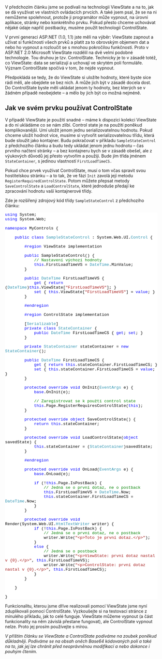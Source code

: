 <!-- dcterms:identifier = aspnetcz#236 -->
<!-- dcterms:title = ViewState: Jak používat ControlState -->
<!-- dcterms:abstract = V předchozím článku jsme se podívali na technologii ViewState a na to, jak se dá využívat ve vlastních ovládacích prvcích. A také jsem psal, že se na ni nemůžeme spolehnout, protože ji programátor může vypnout, na úrovni aplikace, stránky nebo konkrétního prvku. Pokud přesto chceme uchovávat nějaké údaje napříč postbacky, musíme použít technologii ControlState. -->
<!-- np9:categoryId = 1 -->
<!-- x4w:category = Programování -->
<!-- np9:authorId = 1 -->
<!-- np9:authorEmail = michal.valasek@altairis.cz -->
<!-- dcterms:creator = Michal Altair Valášek -->
<!-- np9:serialId = 5 -->
<!-- x4w:serial = ViewState -->
<!-- dcterms:created = 2009-06-29T09:00:00+02:00 -->
<!-- dcterms:dateAccepted = 2009-06-29T09:00:00+02:00 -->

<p>V předchozím článku jsme se podívali na technologii ViewState a na to, jak se dá využívat ve vlastních ovládacích prvcích. A také jsem psal, že se na ni nemůžeme spolehnout, protože ji programátor může vypnout, na úrovni aplikace, stránky nebo konkrétního prvku. Pokud přesto chceme uchovávat nějaké údaje napříč postbacky, musíme použít technologii ControlState.</p>
<p>V první generaci ASP.NET (1.0, 1.1) jste měli na výběr: ViewState zapnout a užívat si funkčnosti všech prvků a platit za to obrovským objemem dat a nebo ho vypnout a rozloučit se s mnohou pokročilou funkčností. Proto v ASP.NET 2.0 Microsoft ViewState rozdělil na dvě velmi podobné technologie. Tou druhou je tzv. ControlState. Technicky je to v zásadě totéž, co ViewState: data se serializují a uchovají ve skrytém poli formuláře. Význam ControlState spočívá v tom, že nejde vypnout.</p>
<p>Předpokládá se tedy, že do ViewState si uložíte hodnoty, které byste sice rádi měli, ale obejdete se bez nich. A může jich být v zásadě docela dost. Do ControlState byste měli ukládat jenom ty hodnoty, bez kterých se v žádném případě neobejdete – a mělo by jich být co možná nejméně.</p>
<h2>Jak ve svém prvku používat ControlState</h2>
<p>V případě ViewState je použití snadné – máme k dispozici kolekci ViewState a do ní ukládáme co se nám zlíbí. Control state je na použití poněkud komplikovanější. Umí uložit jenom jednu serializovatelnou hodnotu. Pokud chceme uložit hodnot více, musíme si vytvořit serializovatelnou třídu, která bude sloužit jako kontajner. Budu pokračovat v příkladu <code>SampleStateControl</code> z předchozího článku a budu tedy ukládat jenom jednu hodnotu – čas prvního načtení stránky – a bez kontajneru bych se v zásadě obešel, ale z výukových důvodů jej přesto vytvořím a použiji. Bude jím třída jménem <code>StateContainer</code>, s jedinou vlastností <code>FirstLoadTimeCS.</code></p>
<p>Pokud chce prvek využívat ControlState, musí o tom včas spravit svou hostitelskou stránku – a to tak, že ve fázi <code>Init</code> zavolá její metodu <code>RegisterRequiredControlState</code>. Potom můžete přepsat metody <code>SaveControlState</code> a <code>LoadControlState</code>, které jednoduše předají ke zpracování hodnotu vaší kontajnerové třídy.</p>
<p>Zde je rozšířený zdrojový kód třídy <code>SampleStateControl</code> z předchozího článku:</p>
<div style="font-family: consolas, 'courier new', monospace; background: white; color: black; font-size: 10pt;">
<p style="margin: 0px;"><span style="color: #0000ff;">using</span> System;</p>
<p style="margin: 0px;"><span style="color: #0000ff;">using</span> System.Web;</p>
<p style="margin: 0px;"> </p>
<p style="margin: 0px;"><span style="color: #0000ff;">namespace</span> MyControls {</p>
<p style="margin: 0px;"> </p>
<p style="margin: 0px;">    <span style="color: #0000ff;">public</span> <span style="color: #0000ff;">class</span> <span style="color: #2b91af;">SampleStateControl</span> : System.Web.UI.<span style="color: #2b91af;">Control</span> {</p>
<p style="margin: 0px;"> </p>
<p style="margin: 0px;"><span style="color: #0000ff;">        #region</span> ViewState implementation</p>
<p style="margin: 0px;"> </p>
<p style="margin: 0px;">        <span style="color: #0000ff;">public</span> SampleStateControl() {</p>
<p style="margin: 0px;">            <span style="color: #008000;">// Nastavení výchozí hodnoty</span></p>
<p style="margin: 0px;">            <span style="color: #0000ff;">this</span>.FirstLoadTimeVS = <span style="color: #2b91af;">DateTime</span>.MinValue;</p>
<p style="margin: 0px;">        }</p>
<p style="margin: 0px;"> </p>
<p style="margin: 0px;">        <span style="color: #0000ff;">public</span> <span style="color: #2b91af;">DateTime</span> FirstLoadTimeVS {</p>
<p style="margin: 0px;">            <span style="color: #0000ff;">get</span> { <span style="color: #0000ff;">return</span> (<span style="color: #2b91af;">DateTime</span>)<span style="color: #0000ff;">this</span>.ViewState[<span style="color: #a31515;">"FirstLoadTimeVS"</span>]; }</p>
<p style="margin: 0px;">            <span style="color: #0000ff;">set</span> { <span style="color: #0000ff;">this</span>.ViewState[<span style="color: #a31515;">"FirstLoadTimeVS"</span>] = <span style="color: #0000ff;">value</span>; }</p>
<p style="margin: 0px;">        }</p>
<p style="margin: 0px;"> </p>
<p style="margin: 0px;"><span style="color: #0000ff;">        #endregion</span></p>
<p style="margin: 0px;"> </p>
<p style="margin: 0px;"><span style="color: #0000ff;">        #region</span> ControlState implementation</p>
<p style="margin: 0px;"> </p>
<p style="margin: 0px;">        [<span style="color: #2b91af;">Serializable</span>]</p>
<p style="margin: 0px;">        <span style="color: #0000ff;">private</span> <span style="color: #0000ff;">class</span> <span style="color: #2b91af;">StateContainer</span> {</p>
<p style="margin: 0px;">            <span style="color: #0000ff;">public</span> <span style="color: #2b91af;">DateTime</span> FirstLoadTimeCS { <span style="color: #0000ff;">get</span>; <span style="color: #0000ff;">set</span>; }</p>
<p style="margin: 0px;">        }</p>
<p style="margin: 0px;"> </p>
<p style="margin: 0px;">        <span style="color: #0000ff;">private</span> <span style="color: #2b91af;">StateContainer</span> stateContainer = <span style="color: #0000ff;">new</span> <span style="color: #2b91af;">StateContainer</span>();</p>
<p style="margin: 0px;"> </p>
<p style="margin: 0px;">        <span style="color: #0000ff;">public</span> <span style="color: #2b91af;">DateTime</span> FirstLoadTimeCS {</p>
<p style="margin: 0px;">            <span style="color: #0000ff;">get</span> { <span style="color: #0000ff;">return</span> <span style="color: #0000ff;">this</span>.stateContainer.FirstLoadTimeCS; }</p>
<p style="margin: 0px;">            <span style="color: #0000ff;">set</span> { <span style="color: #0000ff;">this</span>.stateContainer.FirstLoadTimeCS = <span style="color: #0000ff;">value</span>; }</p>
<p style="margin: 0px;">        }</p>
<p style="margin: 0px;"> </p>
<p style="margin: 0px;">        <span style="color: #0000ff;">protected</span> <span style="color: #0000ff;">override</span> <span style="color: #0000ff;">void</span> OnInit(<span style="color: #2b91af;">EventArgs</span> e) {</p>
<p style="margin: 0px;">            <span style="color: #0000ff;">base</span>.OnInit(e);</p>
<p style="margin: 0px;"> </p>
<p style="margin: 0px;">            <span style="color: #008000;">// Zaregistrovat se k použtí control state</span></p>
<p style="margin: 0px;">            <span style="color: #0000ff;">this</span>.Page.RegisterRequiresControlState(<span style="color: #0000ff;">this</span>);</p>
<p style="margin: 0px;">        }</p>
<p style="margin: 0px;"> </p>
<p style="margin: 0px;">        <span style="color: #0000ff;">protected</span> <span style="color: #0000ff;">override</span> <span style="color: #0000ff;">object</span> SaveControlState() {</p>
<p style="margin: 0px;">            <span style="color: #0000ff;">return</span> <span style="color: #0000ff;">this</span>.stateContainer;</p>
<p style="margin: 0px;">        }</p>
<p style="margin: 0px;"> </p>
<p style="margin: 0px;">        <span style="color: #0000ff;">protected</span> <span style="color: #0000ff;">override</span> <span style="color: #0000ff;">void</span> LoadControlState(<span style="color: #0000ff;">object</span> savedState) {</p>
<p style="margin: 0px;">            <span style="color: #0000ff;">this</span>.stateContainer = (<span style="color: #2b91af;">StateContainer</span>)savedState;</p>
<p style="margin: 0px;">        }</p>
<p style="margin: 0px;"> </p>
<p style="margin: 0px;"><span style="color: #0000ff;">        #endregion</span></p>
<p style="margin: 0px;"> </p>
<p style="margin: 0px;">        <span style="color: #0000ff;">protected</span> <span style="color: #0000ff;">override</span> <span style="color: #0000ff;">void</span> OnLoad(<span style="color: #2b91af;">EventArgs</span> e) {</p>
<p style="margin: 0px;">            <span style="color: #0000ff;">base</span>.OnLoad(e);</p>
<p style="margin: 0px;"> </p>
<p style="margin: 0px;">            <span style="color: #0000ff;">if</span> (!<span style="color: #0000ff;">this</span>.Page.IsPostBack) {</p>
<p style="margin: 0px;">                <span style="color: #008000;">// Jedná se o první dotaz, ne o postback</span></p>
<p style="margin: 0px;">                <span style="color: #0000ff;">this</span>.FirstLoadTimeVS = <span style="color: #2b91af;">DateTime</span>.Now;</p>
<p style="margin: 0px;">                <span style="color: #0000ff;">this</span>.stateContainer.FirstLoadTimeCS = <span style="color: #2b91af;">DateTime</span>.Now;</p>
<p style="margin: 0px;">            }</p>
<p style="margin: 0px;">        }</p>
<p style="margin: 0px;"> </p>
<p style="margin: 0px;">        <span style="color: #0000ff;">protected</span> <span style="color: #0000ff;">override</span> <span style="color: #0000ff;">void</span> Render(System.Web.UI.<span style="color: #2b91af;">HtmlTextWriter</span> writer) {</p>
<p style="margin: 0px;">            <span style="color: #0000ff;">if</span> (!<span style="color: #0000ff;">this</span>.Page.IsPostBack) {</p>
<p style="margin: 0px;">                <span style="color: #008000;">// Jedná se o první dotaz, ne o postback</span></p>
<p style="margin: 0px;">                writer.Write(<span style="color: #a31515;">"&lt;p&gt;Toto je první dotaz.&lt;/p&gt;"</span>);</p>
<p style="margin: 0px;">            }</p>
<p style="margin: 0px;">            <span style="color: #0000ff;">else</span> {</p>
<p style="margin: 0px;">                <span style="color: #008000;">// Jedná se o postback</span></p>
<p style="margin: 0px;">                writer.Write(<span style="color: #a31515;">"&lt;p&gt;ViewState: první dotaz nastal v {0}.&lt;/p&gt;"</span>, <span style="color: #0000ff;">this</span>.FirstLoadTimeVS);</p>
<p style="margin: 0px;">                writer.Write(<span style="color: #a31515;">"&lt;p&gt;ControlState: první dotaz nastal v {0}.&lt;/p&gt;"</span>, <span style="color: #0000ff;">this</span>.FirstLoadTimeCS);</p>
<p style="margin: 0px;">            }</p>
<p style="margin: 0px;">        }</p>
<p style="margin: 0px;"> </p>
<p style="margin: 0px;">    }</p>
<p style="margin: 0px;"> </p>
<p style="margin: 0px;">}</p>
</div>
<p>Funkcionalitu, kterou jsme dříve realizovali pomocí ViewState jsme nyní zduplikovali pomocí ControlState. Vyzkoušejte si na testovací stránce z minulého příkladu, jak to celé funguje. ViewState můžeme vypnout (a část funkcionality na něm závislá přestane fungovat), ale ControlState vypnout nelze. Proto jej prosím používejte s mírou.</p>
<p><em>V příštím článku se ViewState a ControlState podíváme na zoubek poněkud důkladněji. Podíváme se na obsah oněch Base64 kódovaných polí a také na to, jak jej lze chránit před neoprávněnou modifikací a nebo dokonce i pouhým čtením.</em></p>
